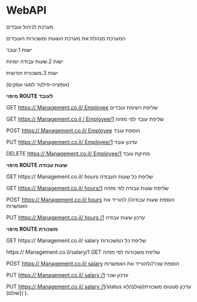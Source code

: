 # WebAPI

מערכת לניהול עובדים

המערכת מנהלת את מערכת השעות ומשכורות העובדים

ישות 1.עובד

ישות 2.שעות עבודה יומיות

ישות 3.משכורת חודשית

(אופציה-פילטר לסוגי עסקים)

**מיפוי** **ROUTE** **לעובד**

GET [https://  Management.co.il/  Employee](https://tipa.co.il/babies) שליפת רשימת עובדים

GET [https://  Management.co.il /  Employee/1](https://tipa.co.il/babies/1) שליפת עובד לפי מזהה

POST [https://  Management.co.il/  Employee](https://tipa.co.il/babies) הוספת עובד

PUT [https://  Management.co.il/  Employee/1](https://tipa.co.il/babies/1) עדכון עובד

DELETE [https://  Management.co.il/  Employee/1](https://tipa.co.il/turns/1) מחיקת עובד

**מיפוי** **ROUTE** **שעות עבודה**

GET https:// Management.co.il/ hours שליפת כל שעות העבודה

GET [https://  Management.co.il/  hours/1](https://tipa.co.il/nurses/1) שליפת שעות עבודה לפי מזהה

POST [https://  Management.co.il/  hours](https://tipa.co.il/nurses) הוספת שעות עבודה// להוריד את האפשרות

PUT [https:// Management.co.il/  hours /1](https://tipa.co.il/nurses/1) עדכון שעות עבודה

**מיפוי** **ROUTE** **משכורת**

GET https:// Management.co.il/ salary שליפת כל המשכורות

https://  Management.co.il/salary/1  GET שליפת משכורות לפי מזהה

POST [https://  Management.co.il/  salary](https://tipa.co.il/nurses) הוספת שכר//להוריד את האפשרות

PUT [https:// Management.co.il/  salary /1](https://tipa.co.il/nurses/1) עדכון שכר

PUT [https:// Management.co.il/  salary /1](https://tipa.co.il/nurses/1)/status עדכון סטטוס משכורת(שולם/לא שולם)](                     ).
